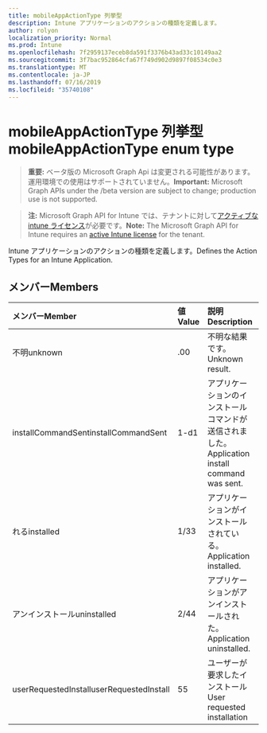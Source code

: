 ```yaml
---
title: mobileAppActionType 列挙型
description: Intune アプリケーションのアクションの種類を定義します。
author: rolyon
localization_priority: Normal
ms.prod: Intune
ms.openlocfilehash: 7f2959137eceb8da591f3376b43ad33c10149aa2
ms.sourcegitcommit: 3f7bac952864cfa67f749d902d9897f08534c0e3
ms.translationtype: MT
ms.contentlocale: ja-JP
ms.lasthandoff: 07/16/2019
ms.locfileid: "35740108"
---
```

# <a name="mobileappactiontype-enum-type"></a><span data-ttu-id="0832a-103">mobileAppActionType 列挙型</span><span class="sxs-lookup"><span data-stu-id="0832a-103">mobileAppActionType enum type</span></span>

> <span data-ttu-id="0832a-104">**重要:** ベータ版の Microsoft Graph Api は変更される可能性があります。運用環境での使用はサポートされていません。</span><span class="sxs-lookup"><span data-stu-id="0832a-104">**Important:** Microsoft Graph APIs under the /beta version are subject to change; production use is not supported.</span></span>

> <span data-ttu-id="0832a-105">**注:** Microsoft Graph API for Intune では、テナントに対して[アクティブな intune ライセンス](https://go.microsoft.com/fwlink/?linkid=839381)が必要です。</span><span class="sxs-lookup"><span data-stu-id="0832a-105">**Note:** The Microsoft Graph API for Intune requires an [active Intune license](https://go.microsoft.com/fwlink/?linkid=839381) for the tenant.</span></span>

<span data-ttu-id="0832a-106">Intune アプリケーションのアクションの種類を定義します。</span><span class="sxs-lookup"><span data-stu-id="0832a-106">Defines the Action Types for an Intune Application.</span></span>

## <a name="members"></a><span data-ttu-id="0832a-107">メンバー</span><span class="sxs-lookup"><span data-stu-id="0832a-107">Members</span></span>
|<span data-ttu-id="0832a-108">メンバー</span><span class="sxs-lookup"><span data-stu-id="0832a-108">Member</span></span>|<span data-ttu-id="0832a-109">値</span><span class="sxs-lookup"><span data-stu-id="0832a-109">Value</span></span>|<span data-ttu-id="0832a-110">説明</span><span class="sxs-lookup"><span data-stu-id="0832a-110">Description</span></span>|
|:---|:---|:---|
|<span data-ttu-id="0832a-111">不明</span><span class="sxs-lookup"><span data-stu-id="0832a-111">unknown</span></span>|<span data-ttu-id="0832a-112">.0</span><span class="sxs-lookup"><span data-stu-id="0832a-112">0</span></span>|<span data-ttu-id="0832a-113">不明な結果です。</span><span class="sxs-lookup"><span data-stu-id="0832a-113">Unknown result.</span></span>|
|<span data-ttu-id="0832a-114">installCommandSent</span><span class="sxs-lookup"><span data-stu-id="0832a-114">installCommandSent</span></span>|<span data-ttu-id="0832a-115">1-d</span><span class="sxs-lookup"><span data-stu-id="0832a-115">1</span></span>|<span data-ttu-id="0832a-116">アプリケーションのインストールコマンドが送信されました。</span><span class="sxs-lookup"><span data-stu-id="0832a-116">Application install command was sent.</span></span>|
|<span data-ttu-id="0832a-117">れる</span><span class="sxs-lookup"><span data-stu-id="0832a-117">installed</span></span>|<span data-ttu-id="0832a-118">1/3</span><span class="sxs-lookup"><span data-stu-id="0832a-118">3</span></span>|<span data-ttu-id="0832a-119">アプリケーションがインストールされている。</span><span class="sxs-lookup"><span data-stu-id="0832a-119">Application installed.</span></span>|
|<span data-ttu-id="0832a-120">アンインストール</span><span class="sxs-lookup"><span data-stu-id="0832a-120">uninstalled</span></span>|<span data-ttu-id="0832a-121">2/4</span><span class="sxs-lookup"><span data-stu-id="0832a-121">4</span></span>|<span data-ttu-id="0832a-122">アプリケーションがアンインストールされた。</span><span class="sxs-lookup"><span data-stu-id="0832a-122">Application uninstalled.</span></span>|
|<span data-ttu-id="0832a-123">userRequestedInstall</span><span class="sxs-lookup"><span data-stu-id="0832a-123">userRequestedInstall</span></span>|<span data-ttu-id="0832a-124">5</span><span class="sxs-lookup"><span data-stu-id="0832a-124">5</span></span>|<span data-ttu-id="0832a-125">ユーザーが要求したインストール</span><span class="sxs-lookup"><span data-stu-id="0832a-125">User requested installation</span></span>|




